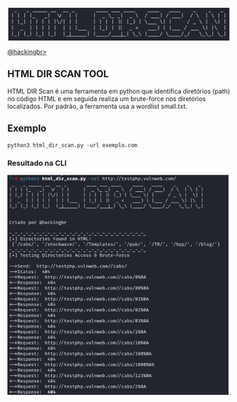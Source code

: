 <p align="center">
    <img width="500" src="html_dir_scan.png" alt="HTML DIR SCAN"><p></p>
    <a href="https://github.com/carineconstantino/hackingbr">@hackingbr></a>
</p>

## HTML DIR SCAN TOOL
HTML DIR Scan é uma ferramenta em python que identifica diretórios (path) no código HTML e em seguida realiza um brute-force nos diretórios localizados.
Por padrão, a ferramenta usa a wordlist small.txt. 

## Exemplo
```
python3 html_dir_scan.py -url exemplo.com
```
### Resultado na CLI
<p align="left">
    <img width="500" src="html_dir_scan_exemplo.png"><p></p>
</p>

#
